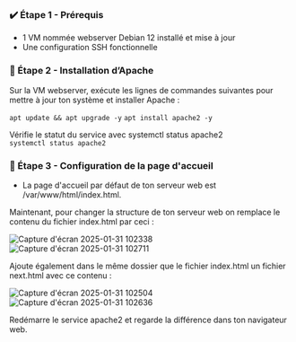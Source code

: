 ### ✔️ Étape 1 - Prérequis

 - 1 VM nommée webserver Debian 12 installé et mise à jour  
 - Une configuration SSH fonctionnelle  

### 🔬 Étape 2 - Installation d’Apache  

Sur la VM webserver, exécute les lignes de commandes suivantes pour mettre à jour ton système et installer Apache :  

  ` apt update && apt upgrade -y ` 
  ` apt install apache2 -y `

Vérifie le statut du service avec systemctl status apache2  
  `systemctl status apache2`

### 🔬 Étape 3 - Configuration de la page d'accueil  

  -  La page d'accueil par défaut de ton serveur web est /var/www/html/index.html.
    
Maintenant, pour changer la structure de ton serveur web on remplace le contenu du fichier index.html par ceci :  

![Capture d'écran 2025-01-31 102338](https://github.com/user-attachments/assets/c4a0c198-f77c-4356-82ed-129f43c3161d)
![Capture d'écran 2025-01-31 102711](https://github.com/user-attachments/assets/282f61eb-e12d-41ca-9198-ab50ac025cf3)

Ajoute également dans le même dossier que le fichier index.html un fichier next.html avec ce contenu :  

![Capture d'écran 2025-01-31 102504](https://github.com/user-attachments/assets/01f6ad59-969a-47fd-ab7b-d3efe564d82b)
![Capture d'écran 2025-01-31 102636](https://github.com/user-attachments/assets/b80b020d-72aa-4575-bcf3-668252b5b1b6)

Redémarre le service apache2 et regarde la différence dans ton navigateur web.
